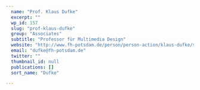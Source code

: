 ```yaml
---
  name: "Prof. Klaus Dufke"
  excerpt: ""
  wp_id: 157
  slug: "prof-klaus-dufke"
  group: "Associates"
  subtitle: "Professor für Multimedia Design"
  website: "http://www.fh-potsdam.de/person/person-action/klaus-dufke/show/Person/"
  email: "dufke@fh-potsdam.de"
  twitter: ""
  thumbnail_id: null
  publications: []
  sort_name: "Dufke"

---
```

